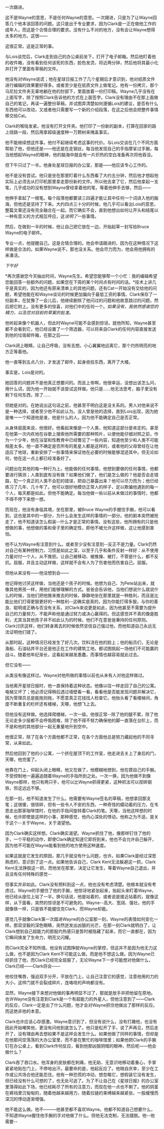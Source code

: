 一次跟进。

这不是Wayne的意思，不是任何Wayne的意思。一次跟进，只是为了让Wayne回答几个他本该回答的问题。这只是出于专业要求，因为Clark是一正在做他工作的成年人，而这是个合情合理的要求。没有什么不对的地方，没有会让Wayne想得太多的地方。这很——

这很正常。这是正常的事。

与Lois谈完后，Clark走到自己的办公桌前坐下，打开了电子邮箱。然后他盯着他的收件箱，没有看到任何该死的东西，脸色发烫，将近两分钟，然后他将其最小化并打开了里面有草稿的文件。

他没有对Wayne说谎；他在星球日报工作了几个星期后才意识到，他对纸质文件进行编辑的效果要好得多。或者至少是在纸质文件上做笔记。他有一份拷贝，那个马尼拉文件夹无辜地躺在他的肘部下，里面放着一份打印稿。Wayne几乎没有在上面写字，除了按照Clark告诉他的方式在上面签字。Clark没有理由不在那上面做自己的笔记，再读一遍整份草稿，并试图弄清楚如何遵循Lois的建议，是否有什么东西他可以改动，又或者他只需要写一个新的介绍段落，在这之后他会把整件事情移交给Cat。

Clark的喉咙发紧。他没有打开文件夹。他打印了一份新的副本，打算在回家的路上绕路一段，然后用拿超级速度种一万颗树来掩盖事实。

他不能继续想这件事。他付不起继续考虑这事的代价。与Lois交谈在几个不同方面帮助了他，但他还是——他还是在走钢丝，每当他发现自己的手指摩挲过手腕，每当他想起Wayne的眼神，他的脑海中就会有一片炽热的空白准备再次将他吞没。

但下午只过了一半。他身处星球日报的办公室，那是——他应该专心工作的。

他不是没有尝试。他只是坐在那里盯着什么东西看了大约五分钟，然后他才想起他实际上必须去从打印机那里拿走那份新的文件。所以他去拿了它，然后他拿起一支笔，几乎成功的没有想到Wayne曾经拿着他的笔，等着他伸手去够，然后——

他伸手拿起了一根笔。每个段落他都要读三四遍才能让其中任何一个词进入他的脑海，但他还是坚持了下来。大约四点三十分的时候，他几乎可以看出Lois的意思，整篇文章还没有完全融合在一起。而它确实不会，直到他想出如何让开头和结尾以一种有意义的方式相互呼应，这*说明了*一些事情。

然后，在做到一半的时候，他让自己把它放在一边，开始起草一封写给Bruce Wayne的电子邮件。

专业一点，他提醒自己。这是合情合理的。他会申请跟进的，因为在这种情况下这样做是合法的。如果Wayne说不，那也没关系。他会尽力而为，他会用他拥有的来凑活。

*下午好*

*再次感谢您今天抽出时间，Wayne先生。希望您能够帮一个小忙：我的编辑希望您能回答一些额外的问题，如果您在下周的某个时间点有时间的话。*技术上讲几乎是真实的，因为他还有原来清单上的其他问题，还有Cat一开始没有交给他的问题，希望他能在和Wayne谈论的时候更加偏向于最低工资的事情。Clark保存了一份副本，在犹豫了一会儿后，他继续删除了他问过的问题和他故意跳过的问题，然后把它附上。没有更多的惊喜，对他们中的任何一个。*如果没有，我依然感谢您的精力，以及您对目前的草案的批准。*

他听起来像个机器人，但此时Wayne可能不会感到惊讶。就他所知，Wayne甚至都不会看到它，他已经设置了一个筛选器，可以将来自Clark的任何内容直接发送到他的垃圾邮件箱，在那之后——

Clark闭上眼睛，让自己呼吸，没有去想。小心翼翼地远离它，那个灼热明亮的地方正等着他。

他一直等到五点八分，才发送了邮件，起身收拾东西，离开了大楼。

事实是，Lois是对的。

她回答的问题并不是他真正想要问的。而且上帝啊，他很幸运，没想出该怎么问，用什么词，因为他一开始就不该尝试这样做。他只是……他无法思考，脑子里没有剩下任何东西，除了……

但她是对的。在她说出这句话之前，他甚至不明白这是没关系的。男人对他来说不是一种选择，或者至少他不如此认为。没人曾是他的选择，直到Lois出现，因为她是唯一一个知道他是谁，他是什么的人。因为他不能确定自己是否正常。

从身体层面来说，他很好。他看起来像是一个人类，他知道这部分是肯定的。甚至在他第一次内疚地在谷歌上搜索他所需要的那种照片，以便他能仔细对照之前，作为一个少年，他在浴室和性教育中已经瞥见了一些内容，知道他至少和人类不可能相差太多。他一直不确定是否所有的氪星人都是这样的，或者他的父母曾经在让他适应了地球，重新安排了一些事情来保证他在必要的时候能够混迹其中。但无论如何，他在这一点上都已经准备好了。

问题出在其他的每一种行为上。他能做的任何事情，他想到要做的任何事情，他都要进行猜测；人类到底有没有做？如果他们做了，他们是怎么做的？他是否会走错路，犯一个真正的人类不会犯的错误，把自己暴露出来？他可以尽力而为；他已经练习了几年、几十年了。他可以很好地模仿正常人的样子，足以欺骗他遇到的每一个人，每天都是如此。但他不能确定。每当他做一些以前从未做过的事情时，他都不得不停下来想一想。

而现在，他没有身临其境，坐在那里，被Bruce Wayne的手握住手腕，他可以看到，这也是其中的一部分，为什么会发生这样的事情的一部分。他的剧本突然被抢走了，他不知道该怎么假装--什么才是正常的事情。没有这些，他所拥有的只是他想做的事，他想做的事和骨子里的确定性，即他不被允许这样做，这让他感到害怕。

他不认为Wayne有注意到什么。或者至少没有注意到--反正不是力量。Clark仍然对自己有某种控制力，习惯是如此之深，以至于几乎和条件反射一样好：从不使用力量对付一个人，从不推拒。让自己被移动、被推搡、被打，不管是什么，都不反抗。屈服，并且主动这样做，这样就不会有人为了伤害他而伤害自己。屈服。

但他从来没有——他没想到会——

他记得他讨厌这样做，当他还是个孩子的时候。他想为自己、为Pete站出来，就像其他男孩一样，用他们能够理解的方式。爸爸会告诉他，当他们想说什么就说什么的时候，当他们把他推来推去的时候，静静地坐在那里就是一种胜利，而且是比能比他们打得更狠更好的一种胜利--这确实是真的，因为你能打得多狠，与你的善良、聪明或正确与否没有关系，对Clark来说更是如此，因为他甚至不需要为提升自己的力量努力，不能声称他是通过努力或决心赢得的。但这感觉并不真的像是胜利，尤其当其他孩子并不如此认为的时候，他们不在意爸爸秉持的任何原则。Clark讨厌这样，他们转身离去的时候依然坚信自己强过他，而他知道自己永远无法证明他们错了。

从那时起，这种情况已经发生了好几次。饮料浇在他的脸上；他的船员们，无论是渔船、石油钻井平台还是他正在工作的建筑工地，都试图挑起一场他们不可能赢的战斗。随着他年纪渐长，这看起来越发愚蠢，而事情也越容易就此过去。

但它没有——

从类没有像这样过。Wayne对他所做的事情以前也从未有人对他这样做过。

当他离开星球日报时，他一直保持着这种状态。他像以往一样走回了自己的公寓。电梯又坏了；他必须记得稍后透过墙壁看一看，看看他是否能发现问题并解决它，因为管理员总是能拖则拖，不愿意真正花钱找人检查它。他抬头看了看楼梯间，角度不断重复的栏杆还有楼梯，天哪，他想飞上去。

但他没有这样做。他选择爬楼梯，一次一级。他很正常--除了他的腿不累，除了他无论走多少层都不会呼吸困难，除了他不得不努力确保他的脚一直落在台阶上，而不是和他的其他部分一起无重量地升到空中。

他很正常，除了在各个方面他都不正常，在各个方面他总是努力藏起他的不同寻常，从来如此。

然后他回到了他的小公寓，一个挤在屋顶下的工作室，他走进去关上了身后的门，天哪，他完蛋了。

他靠在门上，仰起头闭上眼睛，他又在做了，他模糊地想到，他在摸自己的手腕。不受控制地一遍遍追随着Wayne的手指所到之处。一次一换，因为他做不到像Wayne那样，他只有两只手，他可以比Wayne抓得更紧，这种抓法可以捏碎钢铁，但这远远不够。

在那一刻，他不知道发生了什么。他需要有Wayne签名的草稿，他想拿回那支笔；这很傻，很琐碎，但有一些令人不安的东西，一种奇怪的蠕动着的压力，在韦恩走出那家咖啡馆时，在他的手指间旋转着Clark的笔。天哪，当他这样想的时候，也许即使是这样的小事，那种感觉，他内心深处的悸动，他称之为不适，是关于这个--关于Wayne，关于渴望他。

因为Clark确实这样想。Clark确实渴望。Wayne抓住了他，像那样钉住了他的手，一个平稳的动作，即使Clark确定知道它即将到来，他也不会允许自己躲开，因为他不可能在Wayne能看到他的地方使用这种速度。

如果这就是它发生的原因，那几乎就没有什么问题，也许。如果Clark是经过深思熟虑的，意识到了这一点。如果他告诉自己，Clark Kent无法躲避这一抓，Clark Kent无法挣脱这一抓，而他坐在那里，决定让它发生，等着Wayne自己退出，并且没有任何特殊的感觉--

但事实并非如此。Clark没有预料到这一点，他也没有考虑清楚。他根本就没有考虑过。Wayne的手握住了他的手腕，他惊讶地紧张起来，抬起头来盯着Wayne，他已经从座位上站了一半。换句话说，他是站着的，或者说是接近站着的，就像这样，从下面看，突然的惊讶是不可避免的。Wayne--高大、宽阔、强壮。他的手就像铁一样，只是铁不能握住克Clark，而Wayne却能。

感觉几乎就像Clark第一次踏进Wayne的办公室那一刻，Wayne的表情如何变化一样。那双坚毅的深色眼睛，突然迸发出凶狠的光芒，在那一刻Clark就明白了，让Clark想到自己超能力的那股灼热感只是暂时被隐藏了起来，而它一直都在，因为它瞬间焕发了生命力，明亮又闪耀。

而Clark完全不知所措。他没有试图挣脱Wayne的掌控，但这并不是因为他无力这么做，也不是因为Clark Kent不可能这么做。而是他不想这么做。因为Wayne已经抓住了他，而Clark已经完全屈服了，无论Wayne下一步可能想对他做什么，Clark已经——Clark将会——

他咬住嘴唇，强迫双手分开，平放在门上，让自己注意它的感觉，注意他用的力的大小，这样门就不会裂成碎片，连咯吱的声响都没有。

显然，Wayne接下来想对他做的事再明显不过了，那就是放手并把他留在原地。也许Wayne没有注意到Clark是一个有超能力的外星人，但他注意到了——Clark的反应，Clark一定是出了什么问题，他才会对Wayne抓住他做出了那样的反应。而这绝非他的本意。

Clark也许应该心存感激。Wayne意识到了，但没有说什么，没有打趣他，也没有因此开始嘲笑他，更没有问他到底怎么了。他只是松开了手，说了声再见，然后走开了，没有理由再去想如果不是这样会发生什么。如果他做了同样的事情，但却是在他那间空荡荡的大办公室里，而不是在繁忙的咖啡馆里；如果他把Clark的手腕钉在办公桌上，看到Clark作何反应，看到他那凶狠阴暗的眼神，然后呢——他会做什么？

Clark吞了吞口水。他浑身的皮肤都在刺痛，他无助、无意识地移动着重心，手掌紧紧地贴在门上，不停地出汗。最要命的是，他起反应了。他暗自庆幸，至少在工作或公共场合他还能忍住。他有一种恐慌的冲动，想忽略它，想假装它没有发生，但已经没有什么可想的了，也无处可逃了。为了不让自己在《星球日报》的办公室里落得如此下场，他已经耗尽了所有的注意力，而现在他一点也不剩了。他的阴茎在裤裆里沉甸甸的，随着他越来越用力，随着拉链的束缚越来越紧张，一股缓慢而深沉的悸动逐渐增强。

他不能这么做。他不———他甚至都不喜欢Wayne。他都不知道自己想要什么，不知道Wayne握住他手腕的手对他做了什么。但他无法克制，无法摆脱。他--他需要--